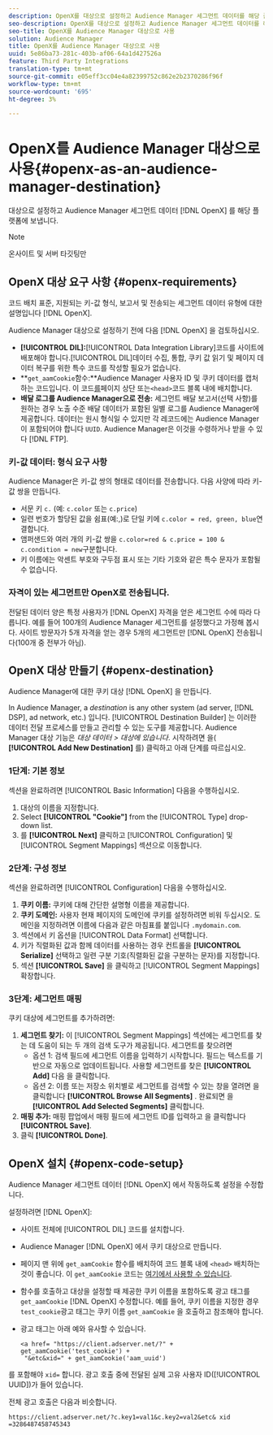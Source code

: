 ```yaml
---
description: OpenX를 대상으로 설정하고 Audience Manager 세그먼트 데이터를 해당 플랫폼에 보냅니다.
seo-description: OpenX를 대상으로 설정하고 Audience Manager 세그먼트 데이터를 해당 플랫폼에 보냅니다.
seo-title: OpenX를 Audience Manager 대상으로 사용
solution: Audience Manager
title: OpenX를 Audience Manager 대상으로 사용
uuid: 5e86ba73-281c-403b-af06-64a1d427526a
feature: Third Party Integrations
translation-type: tm+mt
source-git-commit: e05eff3cc04e4a82399752c862e2b2370286f96f
workflow-type: tm+mt
source-wordcount: '695'
ht-degree: 3%

---
```



# OpenX를 Audience Manager 대상으로 사용{#openx-as-an-audience-manager-destination}

대상으로 설정하고 Audience Manager 세그먼트 데이터 [!DNL OpenX] 를 해당 플랫폼에 보냅니다.

>[!NOTE]
>
>온사이트 및 서버 타깃팅만

## OpenX 대상 요구 사항 {#openx-requirements}

코드 배치 표준, 지원되는 키-값 형식, 보고서 및 전송되는 세그먼트 데이터 유형에 대한 설명입니다 [!DNL OpenX].

<!-- aam-openx-requirements.xml -->

Audience Manager 대상으로 설정하기 전에 다음 [!DNL OpenX] 을 검토하십시오.

* **[!UICONTROL DIL]:**[!UICONTROL Data Integration Library]코드를 사이트에 배포해야 합니다.[!UICONTROL DIL]데이터 수집, 통합, 쿠키 값 읽기 및 페이지 데이터 복구를 위한 특수 코드를 작성할 필요가 없습니다.
* **`get_aamCookie`함수:**Audience Manager 사용자 ID 및 쿠키 데이터를 캡처하는 코드입니다. 이 코드[를](../../features/destinations/get-aam-cookie-code.md)페이지 상단 또는`<head>`코드 블록 내에 배치합니다.
* **배달 로그를 Audience Manager으로 전송:** 세그먼트 배달 보고서(선택 사항)를 원하는 경우 노출 수준 배달 데이터가 포함된 일별 로그를 Audience Manager에 제공합니다. 데이터는 원시 형식일 수 있지만 각 레코드에는 Audience Manager이 포함되어야 합니다 `UUID`. Audience Manager은 이것을 수령하거나 받을 수 있다 [!DNL FTP].

### 키-값 데이터: 형식 요구 사항

Audience Manager은 키-값 쌍의 형태로 데이터를 전송합니다. 다음 사양에 따라 키-값 쌍을 만듭니다.

* 서문 키 `c.` (예: `c.color` 또는 `c.price`)
* 일련 번호가 할당된 값을 쉼표(예:,)로 단일 키에 `c.color = red, green, blue`연결합니다.
* 앰퍼샌드와 여러 개의 키-값 쌍을 `c.color=red & c.price = 100 & c.condition = new`구분합니다.
* 키 이름에는 악센트 부호와 구두점 표시 또는 기타 기호와 같은 특수 문자가 포함될 수 없습니다.

### 자격이 있는 세그먼트만 OpenX로 전송됩니다.

전달된 데이터 양은 특정 사용자가 [!DNL OpenX] 자격을 얻은 세그먼트 수에 따라 다릅니다. 예를 들어 100개의 Audience Manager 세그먼트를 설정했다고 가정해 봅시다. 사이트 방문자가 5개 자격을 얻는 경우 5개의 세그먼트만 [!DNL OpenX] 전송됩니다(100개 중 전부가 아님).

## OpenX 대상 만들기 {#openx-destination}

Audience Manager에 대한 쿠키 대상 [!DNL OpenX] 을 만듭니다.

<!-- aam-openx-destination.xml -->

In Audience Manager, a *destination* is any other system (ad server, [!DNL DSP], ad network, etc.) 입니다. [!UICONTROL Destination Builder] 는 이러한 데이터 전달 프로세스를 만들고 관리할 수 있는 도구를 제공합니다. Audience Manager 대상 기능은 *대상 데이터 > 대상에 있습니다*. 시작하려면 을( **[!UICONTROL Add New Destination]** 를) 클릭하고 아래 단계를 따르십시오.

### 1단계: 기본 정보

섹션을 완료하려면 [!UICONTROL Basic Information] 다음을 수행하십시오.

1. 대상의 이름을 지정합니다.
1. Select **[!UICONTROL "Cookie"]** from the [!UICONTROL Type] drop-down list.
1. 를 **[!UICONTROL Next]** 클릭하고 [!UICONTROL Configuration] 및 [!UICONTROL Segment Mappings] 섹션으로 이동합니다.

### 2단계: 구성 정보

섹션을 완료하려면 [!UICONTROL Configuration] 다음을 수행하십시오.

1. **쿠키 이름:** 쿠키에 대해 간단한 설명형 이름을 제공합니다.
1. **쿠키 도메인:** 사용자 현재 페이지의 도메인에 쿠키를 설정하려면 비워 두십시오. 도메인을 지정하려면 이름에 다음과 같은 마침표를 붙입니다 `.mydomain.com`.
1. 섹션에서 키 옵션을 [!UICONTROL Data Format] 선택합니다.
1. 키가 직렬화된 값과 함께 데이터를 사용하는 경우 컨트롤을 **[!UICONTROL Serialize]** 선택하고 일련 구분 기호(직렬화된 값을 구분하는 문자)를 지정합니다.
1. 섹션 **[!UICONTROL Save]** 을 클릭하고 [!UICONTROL Segment Mappings] 확장합니다.

### 3단계: 세그먼트 매핑

쿠키 대상에 세그먼트를 추가하려면:

1. **세그먼트 찾기:** 이 [!UICONTROL Segment Mappings] 섹션에는 세그먼트를 찾는 데 도움이 되는 두 개의 검색 도구가 제공됩니다. 세그먼트를 찾으려면
   * 옵션 1: 검색 필드에 세그먼트 이름을 입력하기 시작합니다. 필드는 텍스트를 기반으로 자동으로 업데이트됩니다. 사용할 세그먼트를 찾은 **[!UICONTROL Add]** 다음 을 클릭합니다.
   * 옵션 2: 이름 또는 저장소 위치별로 세그먼트를 검색할 수 있는 창을 열려면 을 클릭합니다 **[!UICONTROL Browse All Segments]** . 완료되면 을 **[!UICONTROL Add Selected Segments]** 클릭합니다.
1. **매핑 추가:** 매핑 팝업에서 매핑 필드에 세그먼트 ID를 입력하고 을 클릭합니다 **[!UICONTROL Save]**.
1. 클릭 **[!UICONTROL Done]**.

## OpenX 설치 {#openx-code-setup}

Audience Manager 세그먼트 데이터 [!DNL OpenX] 에서 작동하도록 설정을 수정합니다.

<!-- aam-openx-code.xml -->

설정하려면 [!DNL OpenX]:

* 사이트 전체에 [!UICONTROL DIL] 코드를 설치합니다.
* Audience Manager [!DNL OpenX] 에서 쿠키 대상으로 만듭니다.
* 페이지 맨 위에 `get_aamCookie` 함수를 배치하여 코드 블록 내에 `<head>` 배치하는 것이 좋습니다. 이 `get_aamCookie` 코드는 [여기에서 사용할 수 있습니다](../../features/destinations/get-aam-cookie-code.md).
* 함수를 호출하고 대상을 설정할 때 제공한 쿠키 이름을 포함하도록 광고 태그를 `get_aamCookie` [!DNL OpenX] 수정합니다. 예를 들어, 쿠키 이름을 지정한 경우 `test_cookie`광고 태그는 쿠키 이름 `get_aamCookie` 을 호출하고 참조해야 합니다.
* 광고 태그는 아래 예와 유사할 수 있습니다.

   ```
   <a href= "https://client.adserver.net/?" + get_aamCookie('test_cookie') +
    "&etc&xid=" + get_aamCookie('aam_uuid')
   ```

를 포함해야 `xid=` 합니다. 광고 호출 중에 전달된 실제 고유 사용자 ID([!UICONTROL UUID])가 들어 있습니다.

전체 광고 호출은 다음과 비슷합니다.

```
https://client.adserver.net/?c.key1=val1&c.key2=val2&etc& xid =3286487458745343
```
